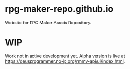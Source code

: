 # rpg-maker-repo.github.io
Website for RPG Maker Assets Repository.

# WIP
Work not in active development yet. Alpha version is live at https://deusprogrammer.no-ip.org/rmmv-api/ui/index.html.
